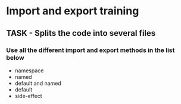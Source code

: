 # Import and export training

## TASK - Splits the code into several files

### Use all the different import and export methods in the list below

- namespace
- named
- default and named
- default
- side-effect
